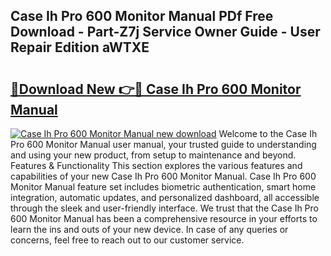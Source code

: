 ## Case Ih Pro 600 Monitor Manual PDf Free Download - Part-Z7j Service Owner Guide - User Repair Edition aWTXE

# <h2><a href="http://bc95126.oget.top/?id=Case+Ih+Pro+600+Monitor+Manual">🔗Download New 👉🔴 Case Ih Pro 600 Monitor Manual</a></h2>

[![Case Ih Pro 600 Monitor Manual new download](https://i.imgur.com/5g1atiW.png)](http://bc95126.oget.top/?id=Case+Ih+Pro+600+Monitor+Manual)
Welcome to the Case Ih Pro 600 Monitor Manual user manual, your trusted guide to understanding and using your new product, from setup to maintenance and beyond. Features & Functionality This section explores the various features and capabilities of your new Case Ih Pro 600 Monitor Manual. Case Ih Pro 600 Monitor Manual feature set includes biometric authentication, smart home integration, automatic updates, and personalized dashboard, all accessible through the sleek and user-friendly interface. We trust that the Case Ih Pro 600 Monitor Manual has been a comprehensive resource in your efforts to learn the ins and outs of your new device. In case of any queries or concerns, feel free to reach out to our customer service.
